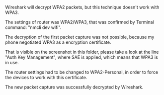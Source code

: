 Wireshark will decrypt WPA2 packets, but this technique doesn't work with WPA3.

The settings of router was WPA2/WPA3, that was confirmed by Terminal command: "nmcli dev wifi".

The decryption of the first packet capture was not possible, because my phone negotiated WPA3 as a encryption certificate.

That is visible on the screenshot in this folder, please take a look at the line "Auth Key Management", where SAE is applied, which means that WPA3 is in use.

The router settings had to be changed to WPA2-Personal, in order to force the devices to work with this certificate.

The new packet capture was successfully decrypted by Wireshark.
